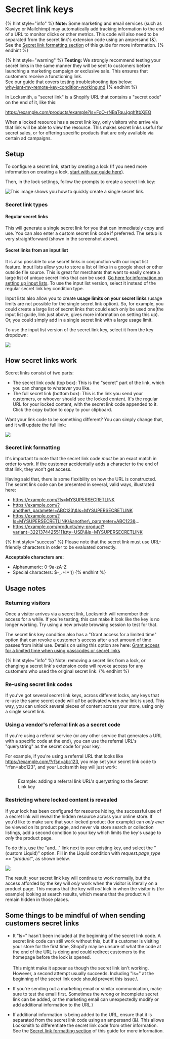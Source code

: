 # Secret link keys

{% hint style="info" %}
**Note:** Some marketing and email services (such as Klaviyo or Mailchimp) may automatically add tracking information to the end of a URL to monitor clicks or other metrics. This code will also need to be separated from the secret link's extension code using an ampersand (&). See the [Secret link formatting section](secret-link-keys.md#secret-link-formatting) of this guide for more information.
{% endhint %}

{% hint style="warning" %}
**Testing:** We strongly recommend testing your secret links in the same manner they will be sent to customers before launching a marketing campaign or exclusive sale. This ensures that customers receive a functioning link. \
See our guide that covers testing troubleshooting tips below:\
[why-isnt-my-remote-key-condition-working.md](../faqs/more/why-isnt-my-remote-key-condition-working.md "mention")
{% endhint %}

In Locksmith, a "secret link" is a Shopify URL that contains a "secret code" on the end of it, like this:

https://example.com/products/example?ls=FoO-rNBaTquJgqh1tbXjEQ

When a locked resource has a secret link key, only visitors who arrive via that link will be able to view the resource. This makes secret links useful for secret sales, or for offering specific products that are only available via certain ad campaigns.

## Setup

To configure a secret link, start by creating a lock (If you need more information on creating a lock, [start with our guide here](../basics/creating-locks.md)).

Then, in the lock settings, follow the prompts to create a secret link key:

![This image shows you how to quickly create a single secret link.](<../.gitbook/assets/2024-09-05 12.44.03.gif>)

### **Secret link types**

#### **Regular secret links**

This will generate a single secret link for you that can immediately copy and use. You can also enter a custom secret link code if preferred. The setup is very straightforward (shown in the screenshot above).

#### **Secret links from an input list**

It is also possible to use secret links in conjunction with our input list feature. Input lists allow you to store a list of links in a google sheet or other outside file source. This is great for merchants that want to easily create a large list of unique secret links that can be used. [Go here for information on setting up input lists](https://docs.uselocksmith.com/article/469-input-lists). To use the input list version, select it instead of the regular secret link key condition type.

Input lists also allow you to create **usage limits on your secret links** (usage limits are not possible for the single secret link option). So, for example, you could create a large list of secret links that could each only be used one(the input list guide, link just above, gives more information on setting this up). Or, you could simply add in a single secret link with a large usage limit.

To use the input list version of the secret link key, select it from the key dropdown:

![](<../.gitbook/assets/Screenshot 2024-09-05 at 12.45.30 PM.png>)

## How secret links work

Secret links consist of two parts:

* The secret link _code_ (top box): This is the "secret" part of the link, which you can change to whatever you like.&#x20;
* The full secret link (bottom box): This is the link you send your customers, or whoever should see the locked content. It's the regular URL for your locked content, with the secret link code appended to it. Click the copy button to copy to your clipboard.

Want your link code to be something different? You can simply change that, and it will update the full link:

![](<../.gitbook/assets/Screenshot 2024-09-05 at 12.54.35 PM.png>)

### Secret link formatting

It's important to note that the secret link code _must_ be an exact match in order to work. If the customer accidentally adds a character to the end of that link, they won't get access.

Having said that, there is some flexibility on how the URL is constructed. The secret link code can be presented in several, valid ways, illustrated here:

* https://example.com/?ls=MYSUPERSECRETLINK
* https://example.com/?another\_parameter=ABC123\&ls=MYSUPERSECRETLINK
* https://example.com/?ls=MYSUPERSECRETLINK\&another\_parameter=ABC123&...
* https://example.com/products/my-product?variant=32213744255111¤ty=USD\&ls=MYSUPERSECRETLINK

{% hint style="success" %}
Please note that the secret link must use URL-friendly characters in order to be evaluated correctly.

**Acceptable characters are:**

* Alphanumeric: 0-9a-zA-Z
* Special characters: $-\_.+!\*'()
{% endhint %}

## Usage notes

### Returning visitors

Once a visitor arrives via a secret link, Locksmith will remember their access for a while. If you're testing, this can make it look like the key is no longer working. Try using a new private browsing session to test for that.&#x20;

The secret link key condition also has a "Grant access for a limited time" option that can revoke a customer's access after a set amount of time passes from initial use. Details on using this option are here: [Grant access for a limited time when using passcodes or secret links](../tutorials/more/grant-access-for-a-limited-time-when-using-passcodes-or-secret-links.md)

{% hint style="info" %}
Note: removing a secret link from a lock, or changing a secret link's extension code will revoke access for any customers who used the original secret link.
{% endhint %}

### Re-using secret link codes

If you've got several secret link keys, across different locks, any keys that re-use the same secret code will _all_ be activated when _one_ link is used. This way, you can unlock several pieces of content across your store, using only a single secret link.

### Using a vendor's referral link as a secret code

If you're using a referral service (or any other service that generates a URL with a specific code at the end), you can use the referral URL's "querystring" as the secret code for your key.

For example, if you're using a referral URL that looks like https://example.com/?rfsn=abc123, you may set your secret link code to "rfsn=abc123", and your Locksmith key will just work:

<figure><img src="../.gitbook/assets/Screenshot 2024-09-05 at 12.33.29 PM.png" alt=""><figcaption><p>Example: adding a referral link URL's querystring to the Secret Link key</p></figcaption></figure>

### Restricting where locked content is revealed

If your lock has been configured for resource hiding, the successful use of a secret link will reveal the hidden resource across your online store. If you'd like to make sure that your locked product (for example) can  _only ever_ be viewed on its product page, and never via store search or collection listings, add a second condition to your key which limits the key's usage to _only_ the product page.

To do this, use the "and..." link next to your existing key, and select the "(custom Liquid)" option. Fill in the Liquid condition with  _request.page\_type == "product"_, as shown below.

![](<../.gitbook/assets/Screenshot 2024-09-05 at 12.56.19 PM.png>)

The result: your secret link key will continue to work normally, but the access afforded by the key will  _only_ work when the visitor is literally on a product page. This means that the key will _not_ kick in when the visitor is (for example) looking at search results, which means that the product will remain hidden in those places.

## Some things to be mindful of when sending customers secret links

* It "ls=" hasn't been included at the beginning of the secret link code. A secret link code can still work without this, but if a customer is visiting your store for the first time, Shopify may be unsure of what the code at the end of the URL is doing and could redirect customers to the homepage before the lock is opened.\
  \
  This might make it appear as though the secret link isn't working. However, a second attempt usually succeeds. Including "ls=" at the beginning of the secret link code should prevent this issue.\

* If you're sending out a marketing email or similar communication, make sure to test the email first. Sometimes the wrong or incomplete secret link can be added, or the marketing email can unexpectedly modify or add additional information to the URL.\

* If additional information is being added to the URL, ensure that it is separated from the secret link code using an ampersand (&). This allows Locksmith to differentiate the secret link code from other information. See the [Secret link formatting section](secret-link-keys.md#secret-link-formatting) of this guide for more information.
